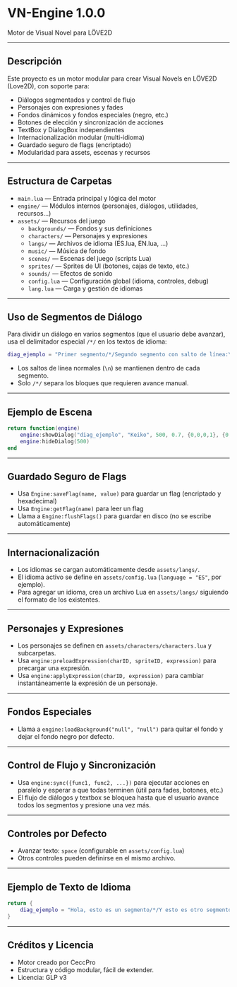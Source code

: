 # VN-Engine 1.0.0

Motor de Visual Novel para LÖVE2D

---

## Descripción
Este proyecto es un motor modular para crear Visual Novels en LÖVE2D (Love2D), con soporte para:
- Diálogos segmentados y control de flujo
- Personajes con expresiones y fades
- Fondos dinámicos y fondos especiales (negro, etc.)
- Botones de elección y sincronización de acciones
- TextBox y DialogBox independientes
- Internacionalización modular (multi-idioma)
- Guardado seguro de flags (encriptado)
- Modularidad para assets, escenas y recursos

---

## Estructura de Carpetas

- `main.lua` — Entrada principal y lógica del motor
- `engine/` — Módulos internos (personajes, diálogos, utilidades, recursos...)
- `assets/` — Recursos del juego
    - `backgrounds/` — Fondos y sus definiciones
    - `characters/` — Personajes y expresiones
    - `langs/` — Archivos de idioma (ES.lua, EN.lua, ...)
    - `music/` — Música de fondo
    - `scenes/` — Escenas del juego (scripts Lua)
    - `sprites/` — Sprites de UI (botones, cajas de texto, etc.)
    - `sounds/` — Efectos de sonido
    - `config.lua` — Configuración global (idioma, controles, debug)
    - `lang.lua` — Carga y gestión de idiomas

---

## Uso de Segmentos de Diálogo

Para dividir un diálogo en varios segmentos (que el usuario debe avanzar), usa el delimitador especial `/*/` en los textos de idioma:

```lua
diag_ejemplo = "Primer segmento/*/Segundo segmento con salto de línea:\n¡Hola!/*/Tercer segmento."
```

- Los saltos de línea normales (`\n`) se mantienen dentro de cada segmento.
- Solo `/*/` separa los bloques que requieren avance manual.

---

## Ejemplo de Escena

```lua
return function(engine)
    engine:showDialog("diag_ejemplo", "Keiko", 500, 0.7, {0,0,0,1}, {0,0,0,1})
    engine:hideDialog(500)
end
```

---

## Guardado Seguro de Flags

- Usa `Engine:saveFlag(name, value)` para guardar un flag (encriptado y hexadecimal)
- Usa `Engine:getFlag(name)` para leer un flag
- Llama a `Engine:flushFlags()` para guardar en disco (no se escribe automáticamente)

---

## Internacionalización

- Los idiomas se cargan automáticamente desde `assets/langs/`.
- El idioma activo se define en `assets/config.lua` (`language = "ES"`, por ejemplo).
- Para agregar un idioma, crea un archivo Lua en `assets/langs/` siguiendo el formato de los existentes.

---

## Personajes y Expresiones

- Los personajes se definen en `assets/characters/characters.lua` y subcarpetas.
- Usa `engine:preloadExpression(charID, spriteID, expression)` para precargar una expresión.
- Usa `engine:applyExpression(charID, expression)` para cambiar instantáneamente la expresión de un personaje.

---

## Fondos Especiales

- Llama a `engine:loadBackground("null", "null")` para quitar el fondo y dejar el fondo negro por defecto.

---

## Control de Flujo y Sincronización

- Usa `engine:sync({func1, func2, ...})` para ejecutar acciones en paralelo y esperar a que todas terminen (útil para fades, botones, etc.)
- El flujo de diálogos y textbox se bloquea hasta que el usuario avance todos los segmentos y presione una vez más.

---

## Controles por Defecto

- Avanzar texto: `space` (configurable en `assets/config.lua`)
- Otros controles pueden definirse en el mismo archivo.

---

## Ejemplo de Texto de Idioma

```lua
return {
    diag_ejemplo = "Hola, esto es un segmento/*/Y esto es otro segmento con salto de línea:\n¡Hola mundo!/*/Fin.",
}
```

---

## Créditos y Licencia

- Motor creado por CeccPro
- Estructura y código modular, fácil de extender.
- Licencia: GLP v3

